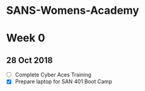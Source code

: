 # SANS-Womens-Academy
# Week 0
## 28 Oct 2018
- [ ] Complete Cyber Aces Training
- [X] Prepare laptop for SAN 401 Boot Camp
